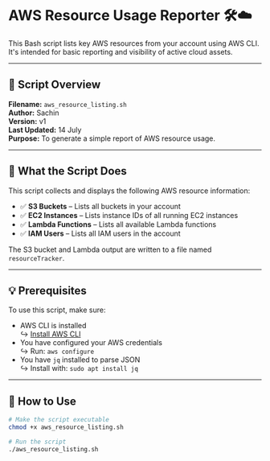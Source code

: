 # AWS Resource Usage Reporter 🛠️☁️

This Bash script lists key AWS resources from your account using AWS CLI. It's intended for basic reporting and visibility of active cloud assets.

---

## 📜 Script Overview

**Filename:** `aws_resource_listing.sh`  
**Author:** Sachin  
**Version:** v1  
**Last Updated:** 14 July  
**Purpose:** To generate a simple report of AWS resource usage.

---

## 🔧 What the Script Does

This script collects and displays the following AWS resource information:

- ✅ **S3 Buckets** – Lists all buckets in your account
- ✅ **EC2 Instances** – Lists instance IDs of all running EC2 instances
- ✅ **Lambda Functions** – Lists all available Lambda functions
- ✅ **IAM Users** – Lists all IAM users in the account

The S3 bucket and Lambda output are written to a file named `resourceTracker`.

---

## 💡 Prerequisites

To use this script, make sure:

- AWS CLI is installed  
  ↪ [Install AWS CLI](https://docs.aws.amazon.com/cli/latest/userguide/install-cliv2.html)
- You have configured your AWS credentials  
  ↪ Run: `aws configure`
- You have `jq` installed to parse JSON  
  ↪ Install with: `sudo apt install jq`

---

## 🚀 How to Use

```bash
# Make the script executable
chmod +x aws_resource_listing.sh

# Run the script
./aws_resource_listing.sh
